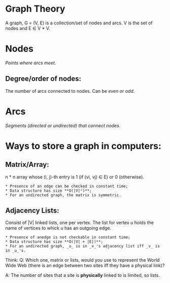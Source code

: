 Graph Theory
============

A graph, G = (V, E) is a collection/set of nodes and arcs.
V is the set of nodes and E ∈ V * V.

# Nodes
  _Points where arcs meet._

## Degree/order of nodes:
  The number of arcs connected to nodes. Can be _even or odd_.

# Arcs
  _Segments (directed or undirected) that connect nodes._

# Ways to store a graph in computers:

## Matrix/Array:
  n * n array whose (i, j)-th entry is 1 (if (vi, vj) ∈ E) or 0 (otherwise).

    * Presence of an edge can be checked in constant time;
    * Data structure has size **O(|V|²)**;
    * For an undirected graph, the matrix is symmetric.

## Adjacency Lists:
  Consist of |V| linked lists, one per vertex. The list for vertex _u_ holds the name of vertices to whick _u_ has an outgoing edge.

    * Presence of anedge is not checkable in constant time;
    * Data structure has size **O(|V| + |E|)**;
    * For an undirected graph, _u_ is in _v_'s adjacency list iff _v_ is in _u_'s.

Think:
  Q:
    Which one, matrix or lists, would you use to represent the World Wide Web (there is an edge between two sites iff they have a physical link)?

  A:
    The number of sites that a site is **physically** linked to is limited, so lists.
